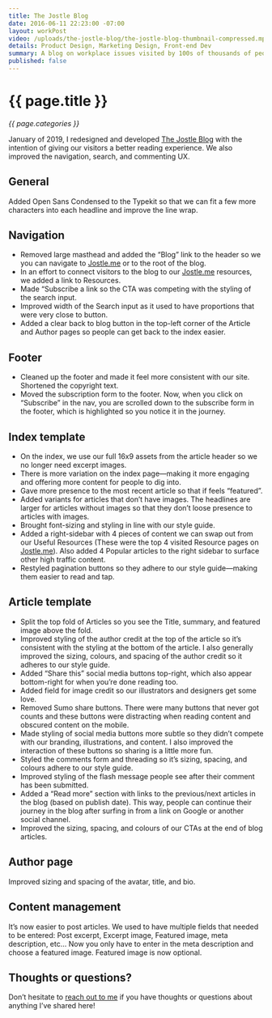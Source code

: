 ```yaml
---
title: The Jostle Blog
date: 2016-06-11 22:23:00 -07:00
layout: workPost
video: /uploads/the-jostle-blog/the-jostle-blog-thumbnail-compressed.mp4
details: Product Design, Marketing Design, Front-end Dev
summary: A blog on workplace issues visited by 100s of thousands of people a year.
published: false
---
```


<div class="Grid  Grid--withGutters u-mar-b02">
    <div class="Grid-cell  u-size1of2">
        <h1 class="u-noMargin u-mar-b01"><strong>{{ page.title }}</strong></h1>
        <p class="u-noMargin"><em>{{ page.categories }}</em></p>
    </div>
    <div class="Grid-cell  u-size1of2">
        <p class="u-noMargin" style="max-width: 100%;">January of 2019, I redesigned and developed <a href="https://blog.jostle.me">The Jostle Blog</a> with the intention of giving our visitors a better reading experience. We also improved the navigation, search, and commenting UX.</p>
    </div>
</div>

<div class="Grid Grid--withGutters  mw-600  u-mar-auto">
    <div class="Grid-cell">
        <h2>General</h2>
        <p>Added Open Sans Condensed to the Typekit so that we can fit a few more characters into each headline and improve the line wrap.</p>
        <h2>Navigation</h2>
        <ul>
            <li>Removed large masthead and added the “Blog” link to the header so we you can navigate to <a href="http://Jostle.me">Jostle.me</a> or to the root of the blog.</li>
            <li>In an effort to connect visitors to the blog to our <a href="http://Jostle.me">Jostle.me</a> resources, we added a link to Resources.</li>
            <li>Made “Subscribe a link so the CTA was competing with the styling of the search input.</li>
            <li>Improved width of the Search input as it used to have proportions that were very close to button.</li>
            <li>Added a clear back to blog button in the top-left corner of the Article and Author pages so people can get back to the index easier.</li>
        </ul>
        <h2>Footer</h2>
        <ul>
            <li>Cleaned up the footer and made it feel more consistent with our site. Shortened the copyright text.</li>
            <li>Moved the subscription form to the footer. Now, when you click on “Subscribe” in the nav, you are scrolled down to the subscribe form in the footer, which is highlighted so you notice it in the journey.</li>
        </ul>
        <h2>Index template</h2>
        <ul>
            <li>On the index, we use our full 16x9 assets from the article header so we no longer need excerpt images.</li>
            <li>There is more variation on the index page—making it more engaging and offering more content for people to dig into.</li>
            <li>Gave more presence to the most recent article so that if feels “featured”.</li>
            <li>Added variants for articles that don’t have images. The headlines are larger for articles without images so that they don’t loose presence to articles with images.</li>
            <li>Brought font-sizing and styling in line with our style guide.</li>
            <li>Added a right-sidebar with 4 pieces of content we can swap out from our Useful Resources (These were the top 4 visited Resource pages on <a href="http://Jostle.me">Jostle.me</a>). Also added 4 Popular articles to the right sidebar to surface other high traffic content.</li>
            <li>Restyled pagination buttons so they adhere to our style guide—making them easier to read and tap.</li>
        </ul>
        <h2>Article template</h2>
        <ul>
            <li>Split the top fold of Articles so you see the Title, summary, and featured image above the fold.</li>
            <li>Improved styling of the author credit at the top of the article so it’s consistent with the styling at the bottom of the article. I also generally improved the sizing, colours, and spacing of the author credit so it adheres to our style guide.</li>
            <li>Added “Share this” social media buttons top-right, which also appear bottom-right for when you’re done reading too.</li>
            <li>Added field for image credit so our illustrators and designers get some love.</li>
            <li>Removed Sumo share buttons. There were many buttons that never got counts and these buttons were distracting when reading content and obscured content on the mobile.</li>
            <li>Made styling of social media buttons more subtle so they didn’t compete with our branding, illustrations, and content. I also improved the interaction of these buttons so sharing is a little more fun.</li>
            <li>Styled the comments form and threading so it’s sizing, spacing, and colours adhere to our style guide.</li>
            <li>Improved styling of the flash message people see after their comment has been submitted.</li>
            <li>Added a “Read more” section with links to the previous/next articles in the blog (based on publish date). This way, people can continue their journey in the blog after surfing in from a link on Google or another social channel.</li>
            <li>Improved the sizing, spacing, and colours of our CTAs at    the end of blog articles.</li>
        </ul>
        <h2>Author page</h2>
        <p>Improved sizing and spacing of the avatar, title, and bio.</p>
        <h2>Content management</h2>
        <p>It’s now easier to post articles. We used to have multiple fields that needed to be entered: Post excerpt, Excerpt image, Featured image, meta description, etc… Now you only have to enter in the meta description and choose a featured image. Featured image is now optional.</p>
        <h2>Thoughts or questions?</h2>
        <p>Don’t hesitate to <a href="mailto:almjustin@gmail.com">reach out to me</a> if you have thoughts or questions about anything I’ve shared here!</p>
    </div>
</div>